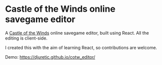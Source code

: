 # Castle of the Winds online savegame editor

A [Castle of the Winds](https://en.wikipedia.org/wiki/Castle_of_the_Winds) online savegame editor, built using React. All the editing is client-side.

I created this with the aim of learning React, so contributions are welcome.

Demo: https://djuretic.github.io/cotw_editor/
